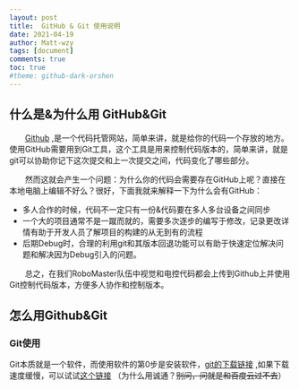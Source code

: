 ```yaml
---
layout: post
title:  GitHub & Git 使用说明
date: 2021-04-19
author: Matt-wzy
tags: [document]
comments: true
toc: true
#theme: github-dark-orshen
---
```


<!-- DocNo1 -->

<div>
    <meting-js server="netease" type="playlist" id="6720015398" autoplay="false" list-max-height=1200px>
    </meting-js>
</div>

<!-- more -->

## 什么是&为什么用 GitHub&Git

　　[Github](https://github.com/ "out") ,是一个代码托管网站，简单来讲，就是给你的代码一个存放的地方。使用GitHub需要用到Git工具，这个工具是用来控制代码版本的，简单来讲，就是git可以协助你记下这次提交和上一次提交之间，代码变化了哪些部分。

　　然而这就会产生一个问题：为什么你的代码会需要存在GitHub上呢？直接在本地电脑上编辑不好么？很好，下面我就来解释一下为什么会有GitHub：

- 多人合作的时候，代码不一定只有一份&代码要在多人多台设备之间同步
- 一个大的项目通常不是一蹴而就的，需要多次逐步的编写于修改，记录更改详情有助于开发人员了解项目的构建的从无到有的流程
- 后期Debug时，合理的利用git和其版本回退功能可以有助于快速定位解决问题和解决因为Debug引入的问题。

　　总之，在我们RoboMaster队伍中视觉和电控代码都会上传到Github上并使用Git控制代码版本，方便多人协作和控制版本。

## 怎么用Github&Git

### Git使用

Git本质就是一个软件，而使用软件的第0步是安装软件，[git的下载链接](https://git-scm.com/download/win "out") ,如果下载速度缓慢，可以试试[这个链接](https://474b.com/f/19128606-490774539-30c811 "out") （为什么用诚通？~~别问，问就是和百度云过不去~~）